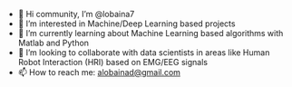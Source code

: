 - 👋 Hi community, I’m @lobaina7
- 👀 I’m interested in Machine/Deep Learning based projects
- 🌱 I’m currently learning about Machine Learning based algorithms with Matlab and Python 
- 💞️ I’m looking to collaborate with data scientists in areas like Human Robot Interaction (HRI) based on EMG/EEG signals
- 📫 How to reach me: alobainad@gmail.com

<!---
lobaina7/lobaina7 is a ✨ special ✨ repository because its `README.md` (this file) appears on your GitHub profile.
You can click the Preview link to take a look at your changes.
--->
